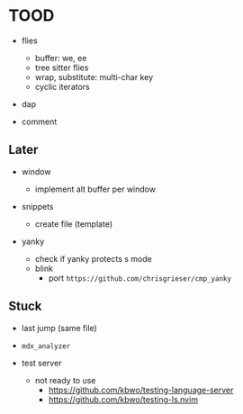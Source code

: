 # TOOD

- flies

  - buffer: we, ee
  - tree sitter flies
  - wrap, substitute: multi-char key
  - cyclic iterators

- dap

- comment

## Later

- window

  - implement alt buffer per window

- snippets

  - create file (template)

- yanky

  - check if yanky protects s mode
  - blink
    - port `https://github.com/chrisgrieser/cmp_yanky`

## Stuck

- last jump (same file)

- `mdx_analyzer`

- test server
  - not ready to use
    - https://github.com/kbwo/testing-language-server
    - https://github.com/kbwo/testing-ls.nvim
